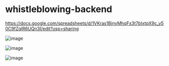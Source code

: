 # whistleblowing-backend

https://docs.google.com/spreadsheets/d/1VKras1BjnyMhqFx3t7bIxtpX9c_y50C9fZqlR6UQn3I/edit?usp=sharing

![image](https://user-images.githubusercontent.com/102844561/233815274-77857cee-6846-4f4b-b6b0-9d442b827fc8.png)

![image](https://user-images.githubusercontent.com/102844561/233815301-722e0f18-636a-4605-a844-fe35e2c2938b.png)

![image](https://user-images.githubusercontent.com/102844561/233815444-c652d697-4b6e-4ee7-90fd-134a48c0c369.png)
